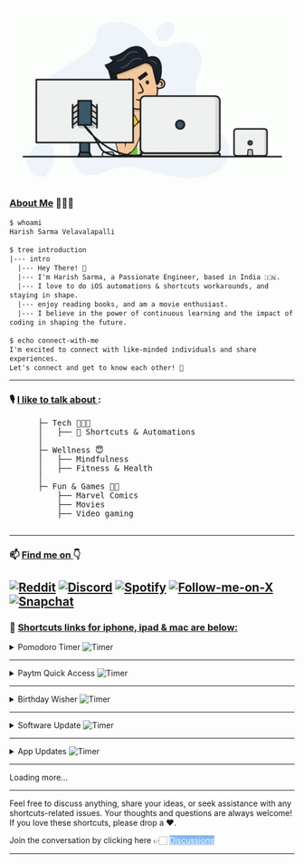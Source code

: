 <img style="display: block; margin: 0 auto;" alt="coding" width="498" src="programmer.gif">

<!-- [![ForTheBadge built-with-love](http://ForTheBadge.com/images/badges/built-with-love.svg)]() -->

### <ins> **About Me**</ins> 🙋🏻‍♂️

```shell
$ whoami
Harish Sarma Velavalapalli

$ tree introduction
|--- intro
  |--- Hey There! 👋
  |--- I'm Harish Sarma, a Passionate Engineer, based in India 🇮🇳. 
  |--- I love to do iOS automations & shortcuts workarounds, and staying in shape.
  |--- enjoy reading books, and am a movie enthusiast.
  |--- I believe in the power of continuous learning and the impact of coding in shaping the future. 
    
$ echo connect-with-me
I'm excited to connect with like-minded individuals and share experiences.
Let's connect and get to know each other! 👥
``` 

<!--
<p> Hey There❗️
<a target="_blank" rel="noopener noreferrer nofollow" href="https://user-images.githubusercontent.com/1303154/88677602-1635ba80-d120-11ea-84d8-d263ba5fc3c0.gif" data-target="animated-image.originalLink"><img src="https://user-images.githubusercontent.com/1303154/88677602-1635ba80-d120-11ea-84d8-d263ba5fc3c0.gif" alt="hi" style="width: 25px; display: inline-block;" data-target="animated-image.originalImage"></a> </p>
    
<p> I'm Harish Sarma, a Software Engineer specializing in C++/MFC, based in India <img alt="India" width="20" src="https://emoji.discadia.com/emojis/87616d51-5ea9-4da5-a19e-e01ea8b6d08f.GIF">. I'm passionate about staying fit, love to do iOS automations & shortcuts workarounds, enjoy reading books, and am a movie enthusiast. I'm dedicated to becoming an experienced programmer in C++ and continually honing my skills in DSA. I believe in the power of continuous learning and the impact of coding in shaping the future. Let's connect and explore the world of code together! </p>

<p> I'm excited to connect with like-minded individuals and share experiences. <br> Let's connect and get to know each other❗️ </p>
-->

--- 

### 🎙 <ins> I like to talk about </ins>:

<pre>
      ├─ Tech 👨🏻‍💻
      │   ├──  Shortcuts & Automations
      │
      ├─ Wellness 😇
      │   ├── Mindfulness
      │   ├── Fitness & Health
      │
      ├─ Fun & Games 🕺🏻
          ├── Marvel Comics
          ├── Movies
          ├── Video gaming
      </pre>
---

<!-- <img align="center" alt="coding" width="200" src="terminal 2.gif"> -->

### 📫 <ins> Find me on </ins> 👇

[![Reddit](https://img.shields.io/badge/Reddit-FF4500?style=for-the-badge&logo=reddit&logoColor=white)](https://www.reddit.com/u/Relevant-Plantain615/?utm_source=share&utm_medium=ios_app&utm_name=iossmf) [![Discord](https://img.shields.io/badge/Discord-%235865F2.svg?style=for-the-badge&logo=discord&logoColor=white)](https://discord.com/channels/harishsarma_v#8667) [![Spotify](https://img.shields.io/badge/Spotify-1ED760?style=for-the-badge&logo=spotify&logoColor=white)](https://open.spotify.com/user/31jcbymrsflp4n5iwiel3of4shey?si=an-T-vRORLejYeh3k6BNIg) [![Follow-me-on-X](https://img.shields.io/badge/Tweet-000000?style=for-the-badge&logo=x&logoColor=white)](https://twitter.com/harishsarma_v) [![Snapchat](https://img.shields.io/badge/Snapchat-FFFC00?style=for-the-badge&logo=snapchat&logoColor=white)](https://t.snapchat.com/xXZULDKf)
---

###  <ins>Shortcuts links for iphone, ipad & mac are below:</ins>

<details>
    <summary>Pomodoro Timer <img alt="Timer" width="20" src="https://emoji.discadia.com/emojis/eb2c6d07-6e2b-463c-85d6-8a9c6ead919a.GIF"> </summary>

<h3><ins>Overview</ins></h3>

<p>The Pomodoro technique is a time management system that involves breaking down work into intervals, typically 25 minutes in length, separated by short breaks. The technique is named after the Italian word for tomato, as the inventor, Francesco Cirillo, used a tomato-shaped kitchen timer to time his work intervals.</p>
<p>The purpose of using a Pomodoro timer is to help you break your work into manageable, focused segments, allowing you to stay focused and productive without becoming overwhelmed. By using a timer, you remove the need to constantly check the clock or be distracted by other tasks, as you know that you have a set amount of time in which to work before you can take a break.</p>
<p>Using a Pomodoro timer can also help you to prioritize your work, as you can decide which tasks to work on in each interval and ensure that you are making progress towards your goals. Additionally, taking regular breaks can help to reduce stress and prevent burnout, as well as improve your overall well-being and productivity.</p>

<h3><ins>How to Use</ins></h3>
<ul>
    <li>Open the Shortcuts app on your mac device.</li>
    <li>Find and run the "Pomodoro Timer" shortcut.</li>
    <li>The shortcut will automatically follow a 25-minute focus session and a 5-minute break.</li>
    <li>Tap "ok" to begin a work session.</li>
    <li>Focus on your work during the work session.</li>
    <li>When the timer completes, take a short break.</li>
    <li>Repeat the process as needed to manage your work time effectively.</li>
</ul>

<h3> <ins>Download the Shortcut</ins></h3>
Click here: 👉
    
<!-- <a href="https://www.icloud.com/shortcuts/6b4e5d4d307643a7bf1452db76564025">Pomodoro Timer for Mac</a> -->
<a href="https://www.icloud.com/shortcuts/6b4e5d4d307643a7bf1452db76564025" class="btn" style="color: white; background-color: #C2FF00;"> Pomodoro Timer</a>
<br>


<h3>Note: For iPhone it is available by default in shortcuts Gallery</h3>

</details>

---
    
<details>
    <summary>Paytm Quick Access <img alt="Timer" width="20" src="https://emoji.discadia.com/emojis/5db150e9-c557-4998-ad25-602ba2d760d1.gif"> </summary>
   
<h3><ins>Overview</ins></h3>
    
<p>Paytm Quick Access Shortcut is a convenient feature that allows you to access your most-used Paytm services directly from your phone's home screen. With just one tap, you can easily make a payment, book your train and movie tickets, or even pay your bills.</p>

<h3><ins>How to Use</ins></h3>
<ul>
<li>Open the Shortcuts app on your iOS device.</li>
<li>Find and run the "Paytm Quick Access" shortcut.</li>
<li>Add this shortcut to your homescreen.</li>
<li>Every time you click on this shortcut it will give you options to select along with audio description.</li>
<li>Choose the desired option to go further.</li>
</ul>
<h3> <ins>Download the Shortcut</ins></h3>
Click here: 👉
<!-- <a href="https://www.icloud.com/shortcuts/c8ea021e30084979aed442cd5baf7c90">Paytm Quick Access</a> -->
<a href="https://www.icloud.com/shortcuts/c8ea021e30084979aed442cd5baf7c90" class="btn" style="color: white; background-color: #C2FF00;"> Paytm Quick Access</a>

</details>

---

<details>
    <summary>Birthday Wisher <img alt="Timer" width="20" src="https://emoji.discadia.com/emojis/d7513a09-b24c-407e-b9a5-9869a9f94839.GIF"> </summary>
    
<h3><ins>Overview</ins></h3>
<p>Are you tired of forgetting your friends and family members birthday's? Do you wish you could easily send them a personalized message to let them know you care, without spending much time? Look no further than this convenient birthday wish shortcut!</p>

<p>The best part? Once you've set up the shortcut, you can sit back and relax knowing that your friends and family members will receive a thoughtful birthday message without any additional effort on your part. This shortcut is perfect for anyone who wants to stay connected with loved ones but doesn't have the time or energy to remember every birthday.</p>

<p>So why not give it a try? Set up your personalized birthday wish shortcut today and start spreading joy to the important people in your life on their special day.</p>

<h3><ins>How to Use</ins></h3>

<h3> Add Birthdays to Your Contacts:</h3>

<ul>
<li>Open your device's contacts app.</li>
<li>Locate and select the contact for the person whose birthday you want to remember.</li>
<li>Edit the contact's details.</li>
<li>Find the "Birthday" field and enter their birthdate.</li>
<li>Save the contact.</li>
</ul>

<h3> Download and Install the Birthday Wisher Shortcut: </h3>

<ul>
<li>Download shortcut from the below link.</li>
<li>Open the Shortcuts app on your iOS device.</li>
<li>Find and run the "Birthday Wisher" shortcut.</li>
<li>The shortcut will automatically check the calendar for any birthdays that match the current date and time.</li>
</ul>

<h3>Pro tip 💡</h3>

<p>You can automate to run this shortcut using time automation, which means it will run on the specified time everyday!</p>

<h3> <ins>Download the Shortcut</ins> </h3>
Click here: 👉 
<!-- <a href="https://www.icloud.com/shortcuts/5e394786a33f4980b45dac44ea83d7ea">Birthday Wisher</a> -->
<a href="https://www.icloud.com/shortcuts/5e394786a33f4980b45dac44ea83d7ea" class="btn" style="color: white; background-color: #C2FF00;"> Birthday Wisher</a>

</details>

--- 

<details>
    <summary>Software Update <img alt="Timer" width="20" src="https://emoji.discadia.com/emojis/a3b23c33-d4be-4c82-8faf-15a1dfde49fe.GIF"> </summary>
<h3><ins>Overview</ins></h3>
<p> The Software Update Shortcut is designed to streamline the process of checking for and installing software updates on your iOS device. It provides a convenient and direct way to access the software update section in your device settings, allowing you to stay up-to-date with the latest operating system. </p>

<h3> <ins>How to Use</ins> </h3>
<ul>
<li>Click the link to download the Software Update shortcut</li>
<li> Locate and tap the "Software Update" shortcut on your device. </li>
<li> Tap on the ⓘ icon and add it your Home screen</li>
<li>Run the Software Update Shortcut</li>
<li>When you run the shortcut, it will instantly take you to the software update section in your device settings, bypassing the need to navigate through the general settings.</li>

</ul>

<h3> <ins> Download the shortcut: </ins> </h3>
Click here : 👉 
<!-- <a href="https://www.icloud.com/shortcuts/269519fa5b98406f8f57e7a8ee552873">Software Update</a> -->
<a href="https://www.icloud.com/shortcuts/269519fa5b98406f8f57e7a8ee552873" class="btn" style="color: white; background-color: #C2FF00;"> Software Updates</a>

</details>

---

<details>
    <summary>App Updates <img alt="Timer" width="20" src="https://emoji.discadia.com/emojis/97563baf-95e8-4320-bed8-6c4d300859fc.PNG"> </summary>
<h3><ins>Overview</ins></h3>
<p> The App Store Updates Shortcut simplifies the process of checking for and installing updates for your installed apps from the App Store. With just a tap, you can quickly access the App Store's update section, view available app updates, and install them, ensuring that all your apps are running the latest versions. </p>

<h3> <ins>How to Use</ins> </h3>
<ul>    
<li> Click the provided link to download and install the App Updates shortcut on your iOS device. </li>
<li> Locate and tap the "App Updates" shortcut on your device. </li>
<li> Tap on the ⓘ icon and add it your Home screen </li>
<li> The shortcut instantly takes you to the App Store's update section. </li>
<li> Within the update section, you can efficiently check for available updates for all your installed apps. </li>
<li> If updates are available, you can choose to initiate the installation process directly from this section, ensuring your apps are up to date. </li>
</ul>

<h3> <ins> Download the shortcut:</ins> </h3>
Click here: 👉 
<!-- <a href="https://www.icloud.com/shortcuts/c1c557f07d2f4204ba89f2132a0bc0b2">App Updates</a> -->
<a href="https://www.icloud.com/shortcuts/c1c557f07d2f4204ba89f2132a0bc0b2" class="btn" style="color: white; background-color: #C2FF00;"> App Updates</a>

</details>

---

Loading more...

---

<p> Feel free to discuss anything, share your ideas, or seek assistance with any shortcuts-related issues. Your thoughts and questions are always welcome! If you love these shortcuts, please drop a ❤️. </p>
<p> Join the conversation by clicking here 👉🏻 <a href="https://github.com/harishsarmav/harishsarma_v/discussions" class="btn" style="color: white; background-color: #82B5F3;">Discussions</a> </p>

--- 
